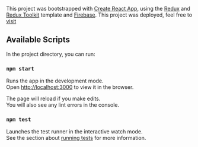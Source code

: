 This project was bootstrapped with [Create React App](https://github.com/facebook/create-react-app), using the [Redux](https://redux.js.org/) and [Redux Toolkit](https://redux-toolkit.js.org/) template and [Firebase](https://firebase.google.com/?gclid=EAIaIQobChMIqdzz8ZGk7wIVzAN7Ch0JdQhmEAAYASAAEgJXt_D_BwE&gclsrc=aw.ds).
This project was deployed, feel free to [visit](https://snapchat-clone-f5bf3.web.app)

## Available Scripts

In the project directory, you can run:

### `npm start`

Runs the app in the development mode.<br />
Open [http://localhost:3000](http://localhost:3000) to view it in the browser.

The page will reload if you make edits.<br />
You will also see any lint errors in the console.

### `npm test`

Launches the test runner in the interactive watch mode.<br />
See the section about [running tests](https://facebook.github.io/create-react-app/docs/running-tests) for more information.

